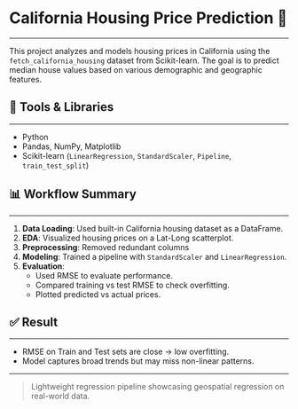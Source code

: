 # California Housing Price Prediction 🏡
---
This project analyzes and models housing prices in California using the `fetch_california_housing` dataset from Scikit-learn. The goal is to predict median house values based on various demographic and geographic features.

## 🔧 Tools & Libraries
---
- Python
- Pandas, NumPy, Matplotlib
- Scikit-learn (`LinearRegression`, `StandardScaler`, `Pipeline`, `train_test_split`)

## 📊 Workflow Summary
---
1. **Data Loading**: Used built-in California housing dataset as a DataFrame.
2. **EDA**: Visualized housing prices on a Lat-Long scatterplot.
3. **Preprocessing**: Removed redundant columns
4. **Modeling**: Trained a pipeline with `StandardScaler` and `LinearRegression`.
5. **Evaluation**:
   - Used RMSE to evaluate performance.
   - Compared training vs test RMSE to check overfitting.
   - Plotted predicted vs actual prices.

## ✅ Result
---
- RMSE on Train and Test sets are close → low overfitting.
- Model captures broad trends but may miss non-linear patterns.
---

> Lightweight regression pipeline showcasing geospatial regression on real-world data.
